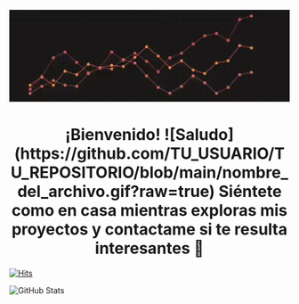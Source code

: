 <p align="center">
    <img src="https://github.com/JessBasile/JessBasile/blob/main/readme_Jess.gif?raw=true" alt="Descripción de la imagen" style="max-width: 100%; height: auto;">
</p>

<h1 align="center">¡Bienvenido! ![Saludo](https://github.com/TU_USUARIO/TU_REPOSITORIO/blob/main/nombre_del_archivo.gif?raw=true) Siéntete como en casa mientras exploras mis proyectos y contactame si te resulta interesantes 🚀</h1>
 

<!--
**JessBasile/JessBasile** is a ✨ _special_ ✨ repository because its `README.md` (this file) appears on your GitHub profile.

Here are some ideas to get you started:

- 🔭 I’m currently working on ...
- 🌱 I’m currently learning ...
- 👯 I’m looking to collaborate on ...
- 🤔 I’m looking for help with ...
- 💬 Ask me about ...
- 📫 How to reach me: ...
- 😄 Pronouns: ...
- ⚡ Fun fact: ...
-->
[![Hits](https://hits.sh/github.com/JessBasile.svg?label=Profile%20views)](https://hits.sh/github.com/JessBasile/)

![GitHub Stats](https://github-readme-stats.vercel.app/api?username=JessBasile&show_icons=true&hide_title=true&hide=issues,prs,contribs&theme=blueberry)



